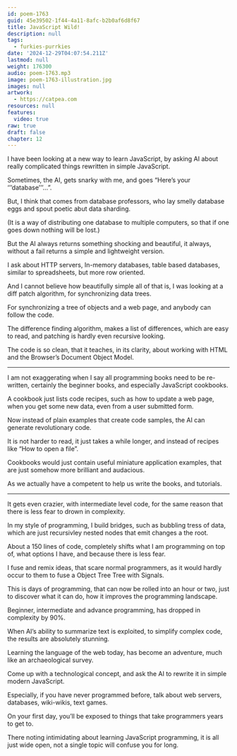 ```yaml
---
id: poem-1763
guid: 45e39502-1f44-4a11-8afc-b2b0af6d8f67
title: JavaScript Wild!
description: null
tags:
  - furkies-purrkies
date: '2024-12-29T04:07:54.211Z'
lastmod: null
weight: 176300
audio: poem-1763.mp3
image: poem-1763-illustration.jpg
images: null
artwork:
  - https://catpea.com
resources: null
features:
  video: true
raw: true
draft: false
chapter: 12
---
```


I have been looking at a new way to learn JavaScript,
by asking AI about really complicated things rewritten in simple JavaScript.

Sometimes, the AI, gets snarky with me,
and goes “Here’s your ‘’’database’’’…”.

But, I think that comes from database professors,
who lay smelly database eggs and spout poetic abut data sharding.

(It is a way of distributing one database to multiple computers,
so that if one goes down nothing will be lost.)

But the AI always returns something shocking and beautiful,
it always, without a fail returns a simple and lightweight version.

I ask about HTTP servers, In-memory databases, table based databases,
similar to spreadsheets, but more row oriented.

And I cannot believe how beautifully simple all of that is,
I was looking at a diff patch algorithm, for synchronizing data trees.

For synchronizing a tree of objects and a web page,
and anybody can follow the code.

The difference finding algorithm, makes a list of differences,
which are easy to read, and patching is hardly even recursive looking.

The code is so clean, that it teaches, in its clarity,
about working with HTML and the Browser’s Document Object Model.

---

I am not exaggerating when I say all programming books need to be re-written,
certainly the beginner books, and especially JavaScript cookbooks.

A cookbook just lists code recipes, such as how to update a web page,
when you get some new data, even from a user submitted form.

Now instead of plain examples that create code samples,
the AI can generate revolutionary code.

It is not harder to read, it just takes a while longer,
and instead of recipes like “How to open a file”.

Cookbooks would just contain useful miniature application examples,
that are just somehow more brilliant and audacious.

As we actually have a competent to help us write the books,
and tutorials.

---

It gets even crazier, with intermediate level code,
for the same reason that there is less fear to drown in complexity.

In my style of programming, I build bridges, such as bubbling tress of data,
which are just recursivley nested nodes that emit changes a the root.

About a 150 lines of code, completely shifts what I am programming on top of,
what options I have, and because there is less fear.

I fuse and remix ideas, that scare normal programmers,
as it would hardly occur to them to fuse a Object Tree Tree with Signals.

This is days of programming, that can now be rolled into an hour or two,
just to discover what it can do, how it improves the programming landscape.

Beginner, intermediate and advance programming,
has dropped in complexity by 90%.

When AI’s ability to summarize text is exploited,
to simplify complex code, the results are absolutely stunning.

Learning the language of the web today,
has become an adventure, much like an archaeological survey.

Come up with a technological concept,
and ask the AI to rewrite it in simple modern JavaScript.

Especially, if you have never programmed before,
talk about web servers, databases, wiki-wikis, text games.

On your first day,
you’ll be exposed to things that take programmers years to get to.

There noting intimidating about learning JavaScript programming,
it is all just wide open, not a single topic will confuse you for long.
